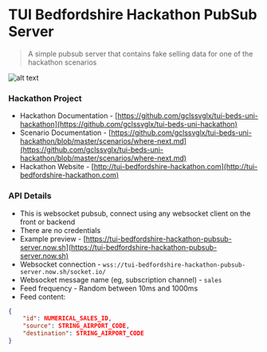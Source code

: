 # TUI Bedfordshire Hackathon PubSub Server
> A simple pubsub server that contains fake selling data for one of the hackathon scenarios

![alt text](https://image.ibb.co/k1WXRL/Screen-Shot-2018-10-17-at-12-30-02.png "hackathon PubSub")

### Hackathon Project
- Hackathon Documentation - [https://github.com/gclssvglx/tui-beds-uni-hackathon](https://github.com/gclssvglx/tui-beds-uni-hackathon)
- Scenario Documentation - [https://github.com/gclssvglx/tui-beds-uni-hackathon/blob/master/scenarios/where-next.md](https://github.com/gclssvglx/tui-beds-uni-hackathon/blob/master/scenarios/where-next.md)
- Hackathon Website - [http://tui-bedfordshire-hackathon.com](http://tui-bedfordshire-hackathon.com)

### API Details
- This is websocket pubsub, connect using any websocket client on the front or backend
- There are no credentials
- Example preview - [https://tui-bedfordshire-hackathon-pubsub-server.now.sh](https://tui-bedfordshire-hackathon-pubsub-server.now.sh)
- Websocket connection - `wss://tui-bedfordshire-hackathon-pubsub-server.now.sh/socket.io/`
- Websocket message name (eg, subscription channel) - `sales`
- Feed frequency - Random between 10ms and 1000ms
- Feed content:
```json
{
    "id": NUMERICAL_SALES_ID,
    "source": STRING_AIRPORT_CODE,
    "destination": STRING_AIRPORT_CODE
}
```
